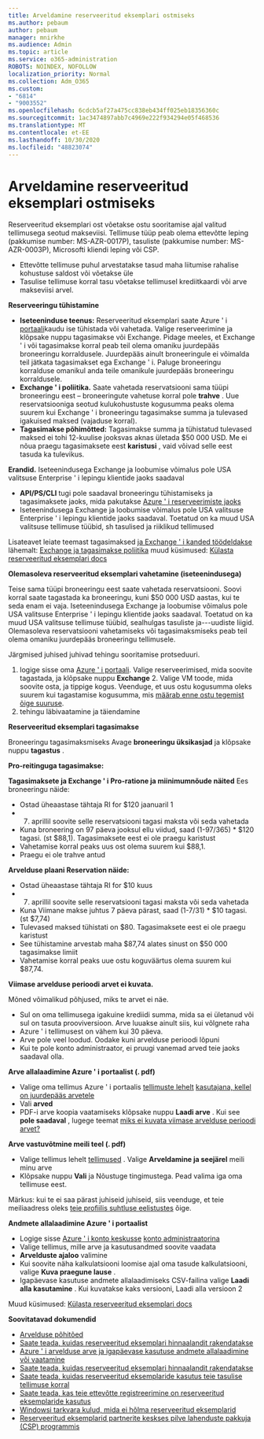 ```yaml
---
title: Arveldamine reserveeritud eksemplari ostmiseks
ms.author: pebaum
author: pebaum
manager: mnirkhe
ms.audience: Admin
ms.topic: article
ms.service: o365-administration
ROBOTS: NOINDEX, NOFOLLOW
localization_priority: Normal
ms.collection: Adm_O365
ms.custom:
- "6814"
- "9003552"
ms.openlocfilehash: 6cdcb5af27a475cc838eb434ff025eb18356360c
ms.sourcegitcommit: 1ac3474897abb7c4969e222f934294e05f468536
ms.translationtype: MT
ms.contentlocale: et-EE
ms.lasthandoff: 10/30/2020
ms.locfileid: "48823074"
---
```

# <a name="billing-for-reserved-instance-purchase"></a>Arveldamine reserveeritud eksemplari ostmiseks

Reserveeritud eksemplari ost võetakse ostu sooritamise ajal valitud tellimusega seotud makseviisi. Tellimuse tüüp peab olema ettevõtte leping (pakkumise number: MS-AZR-0017P), tasuliste (pakkumise number: MS-AZR-0003P), Microsofti kliendi leping või CSP.

- Ettevõtte tellimuse puhul arvestatakse tasud maha liitumise rahalise kohustuse saldost või võetakse üle
- Tasulise tellimuse korral tasu võetakse tellimusel krediitkaardi või arve makseviisi arvel.

**Reserveeringu tühistamine**

- **Iseteeninduse teenus:** Reserveeritud eksemplari saate Azure ' i [portaali](https://portal.azure.com/#blade/Microsoft_Azure_Reservations/ReservationsBrowseBlade)kaudu ise tühistada või vahetada. Valige reserveerimine ja klõpsake nuppu tagasimakse või Exchange. Pidage meeles, et Exchange ' i või tagasimakse korral peab teil olema omaniku juurdepääs broneeringu korraldusele. Juurdepääs ainult broneeringule ei võimalda teil jätkata tagasimakset ega Exchange ' i. Paluge broneeringu korralduse omanikul anda teile omanikule juurdepääs broneeringu korraldusele.
- **Exchange ' i poliitika.** Saate vahetada reservatsiooni sama tüüpi broneeringu eest – broneeringute vahetuse korral pole **trahve** . Uue reservatsiooniga seotud kulukohustuste kogusumma peaks olema suurem kui Exchange ' i broneeringu tagasimakse summa ja tulevased igakuised maksed (vajaduse korral).
- **Tagasimakse põhimõtted:** Tagasimakse summa ja tühistatud tulevased maksed ei tohi 12-kuulise jooksvas aknas ületada $50 000 USD. Me ei nõua praegu tagasimaksete eest **karistusi** , vaid võivad selle eest tasuda ka tulevikus.

**Erandid.** Iseteenindusega Exchange ja loobumise võimalus pole USA valitsuse Enterprise ' i lepingu klientide jaoks saadaval

- **API/PS/CLI** tugi pole saadaval broneeringu tühistamiseks ja tagasimaksete jaoks, mida pakutakse [Azure ' i reserveerimiste jaoks](https://docs.microsoft.com/azure/cost-management-billing/reservations/exchange-and-refund-azure-reservations?WT.mc_id=Portal-Microsoft_Azure_Support)
- Iseteenindusega Exchange ja loobumise võimalus pole USA valitsuse Enterprise ' i lepingu klientide jaoks saadaval. Toetatud on ka muud USA valitsuse tellimuse tüübid, sh tasulised ja riiklikud tellimused

Lisateavet leiate teemast tagasimaksed [ja Exchange ' i kanded töödeldakse](https://docs.microsoft.com/azure/billing/billing-azure-reservations-self-service-exchange-and-refund?WT.mc_id=Portal-Microsoft_Azure_Support#how-return-and-exchange-transactions-are-processed) lähemalt: [Exchange ja tagasimakse poliitika](https://docs.microsoft.com/azure/billing/billing-azure-reservations-self-service-exchange-and-refund?WT.mc_id=Portal-Microsoft_Azure_Support#exchange-policies) muud küsimused: [Külasta reserveeritud eksemplari docs](https://docs.microsoft.com/azure/billing/billing-save-compute-costs-reservations?WT.mc_id=Portal-Microsoft_Azure_Support)

**Olemasoleva reserveeritud eksemplari vahetamine (iseteenindusega)**

Teise sama tüüpi broneeringu eest saate vahetada reservatsiooni. Soovi korral saate tagastada ka broneeringu, kuni $50 000 USD aastas, kui te seda enam ei vaja. Iseteenindusega Exchange ja loobumise võimalus pole USA valitsuse Enterprise ' i lepingu klientide jaoks saadaval. Toetatud on ka muud USA valitsuse tellimuse tüübid, sealhulgas tasuliste ja---uudiste liigid. Olemasoleva reservatsiooni vahetamiseks või tagasimaksmiseks peab teil olema omaniku juurdepääs broneeringu tellimusele.

Järgmised juhised juhivad tehingu sooritamise protseduuri.

1. logige sisse oma [Azure ' i portaali](https://portal.azure.com/#blade/Microsoft_Azure_Reservations/ReservationsBrowseBlade). Valige reserveerimised, mida soovite tagastada, ja klõpsake nuppu **Exchange** 2. Valige VM toode, mida soovite osta, ja tippige kogus. Veenduge, et uus ostu kogusumma oleks suurem kui tagastamise kogusumma, mis [määrab enne ostu tegemist õige suuruse](https://docs.microsoft.com/azure/virtual-machines/windows/prepay-reserved-vm-instances?WT.mc_id=Portal-Microsoft_Azure_Support#determine-the-right-vm-size-before-you-buy).
3. tehingu läbivaatamine ja täiendamine

**Reserveeritud eksemplari tagasimakse**

Broneeringu tagasimaksmiseks Avage **broneeringu üksikasjad** ja klõpsake nuppu **tagastus** .

**Pro-reitinguga tagasimakse:**

**Tagasimaksete ja Exchange ' i Pro-ratione ja miinimumnõude näited** Ees broneeringu näide:

- Ostad üheaastase tähtaja RI for $120 jaanuaril 1
- 7. aprillil soovite selle reservatsiooni tagasi maksta või seda vahetada
- Kuna broneering on 97 päeva jooksul ellu viidud, saad (1-97/365) * $120 tagasi. (st $88,1). Tagasimaksete eest ei ole praegu karistust
- Vahetamise korral peaks uus ost olema suurem kui $88,1.
- Praegu ei ole trahve antud

**Arvelduse plaani Reservation näide:**

- Ostad üheaastase tähtaja RI for $10 kuus
- 7. aprillil soovite selle reservatsiooni tagasi maksta või seda vahetada
- Kuna Viimane makse juhtus 7 päeva pärast, saad (1-7/31) * $10 tagasi. (st $7,74)
- Tulevased maksed tühistati on $80. Tagasimaksete eest ei ole praegu karistust
- See tühistamine arvestab maha $87,74 alates sinust on $50 000 tagasimakse limiit
- Vahetamise korral peaks uue ostu koguväärtus olema suurem kui $87,74.

**Viimase arvelduse perioodi arvet ei kuvata.**

Mõned võimalikud põhjused, miks te arvet ei näe.

- Sul on oma tellimusega igakuine krediidi summa, mida sa ei ületanud või sul on tasuta prooviversioon. Arve luuakse ainult siis, kui võlgnete raha
- Azure ' i tellimusest on vähem kui 30 päeva.
- Arve pole veel loodud. Oodake kuni arvelduse perioodi lõpuni
- Kui te pole konto administraator, ei pruugi vanemad arved teie jaoks saadaval olla.

**Arve allalaadimine Azure ' i portaalist (. pdf)**

- Valige oma tellimus Azure ' i portaalis [tellimuste lehelt](https://portal.azure.com/#blade/Microsoft_Azure_Billing/SubscriptionsBlade) [kasutajana, kellel on juurdepääs arvetele](https://docs.microsoft.com/azure/billing/billing-manage-access?WT.mc_id=Portal-Microsoft_Azure_Support)
- Vali **arved**
- PDF-i arve koopia vaatamiseks klõpsake nuppu **Laadi arve** . Kui see **pole saadaval** , lugege teemat [miks ei kuvata viimase arvelduse perioodi arvet?](https://docs.microsoft.com/azure/billing/billing-download-azure-invoice-daily-usage-date?WT.mc_id=Portal-Microsoft_Azure_Support#noinvoice)

**Arve vastuvõtmine meili teel (. pdf)**

- Valige tellimus lehelt [tellimused](https://portal.azure.com/#blade/Microsoft_Azure_Billing/SubscriptionsBlade) . Valige **Arveldamine ja seejärel** meili minu arve
- Klõpsake nuppu **Vali** ja Nõustuge tingimustega. Pead valima iga oma tellimuse eest.

Märkus: kui te ei saa pärast juhiseid juhiseid, siis veenduge, et teie meiliaadress oleks [teie profiilis suhtluse eelistustes](https://account.windowsazure.com/profile) õige.

**Andmete allalaadimine Azure ' i portaalist**

- Logige sisse [Azure ' i konto keskusse](https://account.windowsazure.com/Subscriptions) [konto administraatorina](https://docs.microsoft.com/azure/billing/billing-subscription-transfer?WT.mc_id=Portal-Microsoft_Azure_Support#whoisaa)
- Valige tellimus, mille arve ja kasutusandmed soovite vaadata
- **Arvelduste ajaloo** valimine
- Kui soovite näha kalkulatsiooni loomise ajal oma tasude kalkulatsiooni, valige **Kuva praegune lause** .
- Igapäevase kasutuse andmete allalaadimiseks CSV-failina valige **Laadi alla kasutamine** . Kui kuvatakse kaks versiooni, Laadi alla versioon 2

Muud küsimused: [Külasta reserveeritud eksemplari docs](https://docs.microsoft.com/azure/billing/billing-save-compute-costs-reservations?WT.mc_id=Portal-Microsoft_Azure_Support)

**Soovitatavad dokumendid**

- [Arvelduse põhitõed](https://docs.microsoft.com/partner-center/billing-basics/?WT.mc_id=Portal-Microsoft_Azure_Support)
- [Saate teada, kuidas reserveeritud eksemplari hinnaalandit rakendatakse](https://docs.microsoft.com/azure/billing/billing-understand-vm-reservation-charges/?WT.mc_id=Portal-Microsoft_Azure_Support)
- [Azure ' i arvelduse arve ja igapäevase kasutuse andmete allalaadimine või vaatamine](https://docs.microsoft.com/azure/billing/billing-download-azure-invoice-daily-usage-date?WT.mc_id=Portal-Microsoft_Azure_Support)
- [Saate teada, kuidas reserveeritud eksemplari hinnaalandit rakendatakse](https://docs.microsoft.com/azure/billing/billing-understand-vm-reservation-charges/?WT.mc_id=Portal-Microsoft_Azure_Support)
- [Saate teada, kuidas reserveeritud eksemplaride kasutus teie tasulise tellimuse korral](https://docs.microsoft.com/azure/billing/billing-understand-reserved-instance-usage/?WT.mc_id=Portal-Microsoft_Azure_Support)
- [Saate teada, kas teie ettevõtte registreerimine on reserveeritud eksemplaride kasutus](https://docs.microsoft.com/azure/billing/billing-understand-reserved-instance-usage-ea/?WT.mc_id=Portal-Microsoft_Azure_Support)
- [Windowsi tarkvara kulud, mida ei hõlma reserveeritud eksemplarid](https://docs.microsoft.com/azure/billing/billing-reserved-instance-windows-software-costs/?WT.mc_id=Portal-Microsoft_Azure_Support)
- [Reserveeritud eksemplarid partnerite keskses pilve lahenduste pakkuja (CSP) programmis](https://docs.microsoft.com/partner-center/azure-reservations/?WT.mc_id=Portal-Microsoft_Azure_Support)